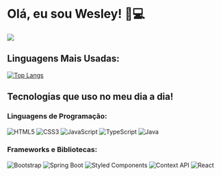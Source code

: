 # Olá, eu sou Wesley! 👋💻

<img src="https://i.pinimg.com/originals/13/96/ed/1396ed77fdd5296495cccd2b9c8d29e9.gif"/>

## Linguagens Mais Usadas:
[![Top Langs](https://github-readme-stats.vercel.app/api/top-langs/?username=WesleyBert&layout=compact&theme=dark)](https://github.com/WesleyBert)

## Tecnologias que uso no meu dia a dia!

### Linguagens de Programação:
<div style="display: inline_block">
  <img align="center" alt="HTML5" src="https://img.shields.io/badge/HTML5-E34F26?style=for-the-badge&logo=html5&logoColor=white"/>
  <img align="center" alt="CSS3" src="https://img.shields.io/badge/CSS3-1572B6?style=for-the-badge&logo=css3&logoColor=white"/>
  <img align="center" alt="JavaScript" src="https://img.shields.io/badge/JavaScript-F7DF1E?style=for-the-badge&logo=javascript&logoColor=black"/>
  <img align="center" alt="TypeScript" src="https://img.shields.io/badge/TypeScript-3178C6?style=for-the-badge&logo=typescript&logoColor=white"/>
  <img align="center" alt="Java" src="https://img.shields.io/badge/Java-007396?style=for-the-badge&logo=java&logoColor=white"/>

</div>

### Frameworks e Bibliotecas:
<div style="display: inline_block">
  <img align="center" alt="Bootstrap" src="https://img.shields.io/badge/Bootstrap-3776AB?style=for-the-badge&logo=bootstrap&logoColor=white"/>
  <img align="center" alt="Spring Boot" src="https://img.shields.io/badge/Spring%20Boot-6DB33F?style=for-the-badge&logo=spring&logoColor=white"/>
  <img align="center" alt="Styled Components" src="https://img.shields.io/badge/Styled%20Components-DB7093?style=for-the-badge&logo=styled-components&logoColor=white"/>
  <img align="center" alt="Context API" src="https://img.shields.io/badge/Context%20API-3178C6?style=for-the-badge&logo=react&logoColor=white"/>
  <img align="center" alt="React" src="https://img.shields.io/badge/React-61DAFB?style=for-the-badge&logo=react&logoColor=white"/>
</div>
